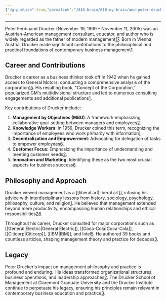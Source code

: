 ```yaml
---
{"dg-publish":true,"permalink":"/010-brain/010-my-brain/and-peter-drucker/","created":"2021-09-01T08:49:31.000-04:00","updated":"2025-03-13T15:22:02.000-04:00"}
---
```


---

Peter Ferdinand Drucker (November 19, 1909 – November 11, 2005) was an Austrian-American management consultant, educator, and author who is widely regarded as the father of modern management[1](https://en.wikipedia.org/wiki/Peter_Drucker)[7](https://www.britannica.com/money/Peter-F-Drucker). Born in Vienna, Austria, Drucker made significant contributions to the philosophical and practical foundations of contemporary business management[1](https://en.wikipedia.org/wiki/Peter_Drucker).

## Career and Contributions

Drucker's career as a business thinker took off in 1942 when he gained access to General Motors, conducting a comprehensive analysis of the corporation[1](https://en.wikipedia.org/wiki/Peter_Drucker)[5](https://www.managers-net.com/Biography/drucker.html). His resulting book, "Concept of the Corporation," popularized GM's multidivisional structure and led to numerous consulting engagements and additional publications[1](https://en.wikipedia.org/wiki/Peter_Drucker).

Key contributions of Drucker include:

1. **Management by Objectives (MBO)**: A framework emphasizing collaborative goal-setting between managers and employees[2](https://mybeta.ca/profile-of-peter-f-drucker-the-father-of-modern-management/).
2. **Knowledge Workers**: In 1959, Drucker coined this term, recognizing the importance of employees who work primarily with information[1](https://en.wikipedia.org/wiki/Peter_Drucker).
3. **Decentralization and Empowerment**: Advocating for delegation of tasks to empower employees[6](https://tallyfy.com/peter-drucker/).
4. **Customer Focus**: Emphasizing the importance of understanding and meeting customer needs[2](https://mybeta.ca/profile-of-peter-f-drucker-the-father-of-modern-management/).
5. **Innovation and Marketing**: Identifying these as the two most crucial aspects for business success[6](https://tallyfy.com/peter-drucker/).

## Philosophy and Approach

Drucker viewed management as a [[liberal art\|liberal art]], infusing his advice with interdisciplinary lessons from history, sociology, psychology, philosophy, culture, and religion[1](https://en.wikipedia.org/wiki/Peter_Drucker). He believed that management extended beyond mere productivity, encompassing human relationships and ethical responsibilities[2](https://mybeta.ca/profile-of-peter-f-drucker-the-father-of-modern-management/)[6](https://tallyfy.com/peter-drucker/).

Throughout his career, Drucker consulted for major corporations such as [[General Electric\|General Electric]], [[Coca-Cola\|Coca-Cola]], [[Citicorp\|Citicorp]], [[IBM\|IBM]], and Intel[5](https://www.managers-net.com/Biography/drucker.html). He authored 39 books and countless articles, shaping management theory and practice for decades[3](https://www.cgu.edu/school/drucker-school-of-management/peter-f-drucker/).

## Legacy

Peter Drucker's impact on management philosophy and practice is profound and enduring. His ideas transformed organizational structures, business operations, and leadership approaches[2](https://mybeta.ca/profile-of-peter-f-drucker-the-father-of-modern-management/). The Drucker School of Management at Claremont Graduate University and the Drucker Institute continue to perpetuate his legacy, ensuring his principles remain relevant in contemporary business education and practice[3](https://www.cgu.edu/school/drucker-school-of-management/peter-f-drucker/).